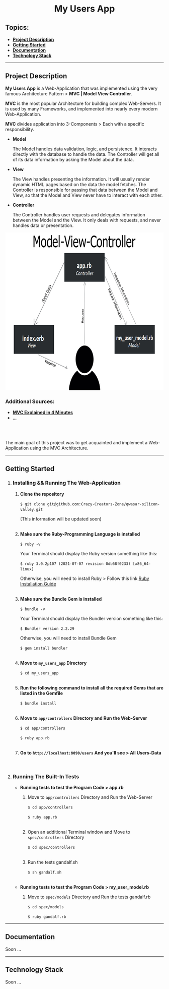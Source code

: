 <h1 align="center">My Users App</h1>

<h2>Topics:</h2>
<ul>
    <li><a href="#project-description"><b>Project Description</b></a></li>
    <li><a href="#getting-started"><b>Getting Started</b></a></li>
    <li><a href="#documentation"><b>Documentation</b></a></li>
    <li><a href="#technology-stack"><b>Technology Stack</b></a></li>
</ul>
<hr>

<!--Project Description-->
<div>
    <h2>Project Description</h2>
    <p><b>My Users App</b> is a Web-Application that was implemented using the very famous Architecture Pattern > <b>MVC | Model View Controller</b>.</p>
    <p><b>MVC</b> is the most popular Architecture for building complex Web-Servers. It is used by many Frameworks, and implemented into nearly every modern Web-Application.</p>
    <p><b>MVC</b> divides application into 3-Components > Each with a specific responsibility.</p>
    <ul>
        <li><b>Model</b></li>
        <p>The Model handles data validation, logic, and persistence. It interacts directly with the database to handle the data. The Controller will get all of its data information by asking the Model about the data.</p>
        <li><b>View</b></li>
        <p>The View handles presenting the information. It will usually render dynamic HTML pages based on the data the model fetches. The Controller is responsible for passing that data between the Model and View, so that the Model and View never have to interact with each other.</p>
        <li><b>Controller</b></li>
        <p>The Controller handles user requests and delegates information between the Model and the View. It only deals with requests, and never handles data or presentation.</p>
    </ul>
    <div align="center">
        <img width="800" height="500" src="public/img/mvc-architecture_pattern.png">
    </div>
    <div>
        <h3>Additional Sources:</h3>
        <ul>
            <li><a href="https://www.youtube.com/watch?v=DUg2SWWK18I"><b>MVC Explained in 4 Minutes</b></a></li>
            <li><a href="#">...</a></li>
        </ul>
    </div>
    <br>
    <br>
    <p>The main goal of this project was to get acquainted and implement a Web-Application using the MVC Architecture.</p>
</div>
<hr>

<!--Getting Started-->
<div>
    <h2>Getting Started</h2>
    <ol type="1">
        <li><h3>Installing && Running The Web-Application</h3></li>
            <ol type="1">
                <li><b>Clone the repository</b></li>
                    <p><code>$ git clone git@github.com:Crazy-Creators-Zone/qwasar-silicon-valley.git</code></p>
                    <p>(This information will be updated soon)</p><br>
                <li><b>Make sure the Ruby-Programming Language is installed</b></li>
                    <p><code>$ ruby -v</code></p>
                    <span>Your Terminal should display the Ruby version something like this:</span>
                    <p><code>$ ruby 3.0.2p107 (2021-07-07 revision 0db68f0233) [x86_64-linux]</code></p>
                    <p>Otherwise, you will need to install Ruby > Follow this link
                        <a href="https://www.ruby-lang.org/en/documentation/installation/" target="_blank">Ruby Installation Guide</a>
                    </p><br>
                <li><b>Make sure the Bundle Gem is installed</b></li>
                    <p><code>$ bundle -v</code></p>
                    <span>Your Terminal should display the Bundler version something like this:</span>
                    <p><code>$ Bundler version 2.2.29</code></p>
                    <span>Otherwise, you will need to install Bundle Gem</span>
                    <p><code>$ gem install bundler</code></p><br>
                <li><b>Move to <code>my_users_app</code> Directory</b></li>
                    <p><code>$ cd my_users_app</code></p><br>
                <li><b>Run the following command to install all the required Gems that are listed in the Gemfile</b></li>
                    <p><code>$ bundle install</code></p><br>
                <li><b>Move to <code>app/сontrollers</code> Directory and Run the Web-Server</b></li>
                    <p><code>$ cd app/controllers</code></p>
                    <p><code>$ ruby app.rb</code></p><br>
                <li><b>Go to <code>http://localhost:8090/users</code> And you'll see > All Users-Data</b></li><br>
            </ol><br>
        <li><h3>Running The Built-In Tests</h3></li>
            <ul>
                <li><b>Running tests to test the Program Code > app.rb</b></li>
                <ol type="1">
                    <li>Move to <code>app/сontrollers</code> Directory and Run the Web-Server</li>
                        <p><code>$ cd app/controllers</code></p>
                        <p><code>$ ruby app.rb</code></p><br>
                    <li>Open an additional Terminal window and Move to <code>spec/controllers</code> Directory</li>
                        <p><code>$ cd spec/controllers</code></p><br>
                    <li>Run the tests gandalf.sh</li>
                        <p><code>$ sh gandalf.sh</code></p><br>
                </ol>
                <li><b>Running tests to test the Program Code > my_user_model.rb</b></li>
                <ol type="1">
                    <li>Move to <code>spec/models</code> Directory and Run the tests gandalf.rb</li>
                        <p><code>$ cd spec/models</code></p>
                        <p><code>$ ruby gandalf.rb</code></p>
                </ol>
            </ul>
    </ol>
</div>
<hr>

<!--Documentation-->
<div>
    <h2>Documentation</h2>
    <p>Soon ...</p>
</div>
<hr>

<!--Technology Stack-->
<div>
    <h2>Technology Stack</h2>
    <p>Soon ...</p>
</div>